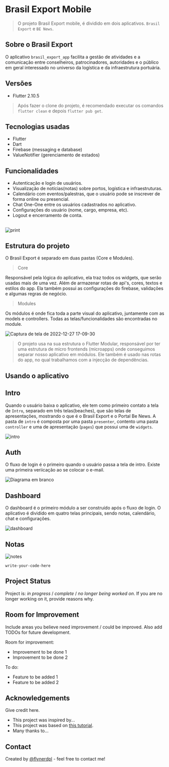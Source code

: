 # Brasil Export Mobile
> O projeto Brasil Export mobile, é dividido em dois aplicativos. `Brasil Export` e `BE News`.

## Sobre o Brasil Export
O aplicativo `brasil_export_app` facilita a gestão de atividades e a comunicação entre conselheiros, patrocinadores, autoridades e o público em geral interessado no universo da logística e da infraestrutura portuária.

## Versões
- Flutter 2.10.5
> Após fazer o clone do projeto, é recomendado executar os comandos `flutter clean` e depois `flutter pub get`.

## Tecnologias usadas
- Flutter
- Dart
- Firebase (messaging e database)
- ValueNotifier (gerenciamento de estados)


## Funcionalidades
- Autenticação e login de usuários.
- Visualização de notícias(notas) sobre portos, logística e infraestruturas.
- Calendário com eventos/palestras, que o usuário pode se inscrever de forma online ou presencial.
- Chat One-One entre os usuários cadastrados no aplicativo.
- Configurações do usuário (nome, cargo, empresa, etc).
- Logout e encerramento de conta.

## 
![print](https://user-images.githubusercontent.com/98099163/209825464-e7c70fe9-0f4a-42b0-84e3-fc2f27a9d8fd.png)

## Estrutura do projeto
O Brasil Export é separado em duas pastas (Core e Modules).
> Core

Responsável pela lógica do aplicativo, ela traz todos os widgets, que serão usadas mais de uma vez. Além de armazenar rotas de api's, 
cores, textos e estilos do app. Ela também possui as configurações do firebase, validações e algumas regras de negócio.

> Modules

Os módulos é onde fica toda a parte visual do aplicativo, juntamente com as models e controllers. Todas as telas/funcionalidades são encontradas 
no module.

![Captura de tela de 2022-12-27 17-09-30](https://user-images.githubusercontent.com/98099163/209831294-ee8a30d2-5441-4b4c-9f83-d6d306d70816.png)

> O projeto usa na sua estrutura o Flutter Modular, responsável por ter uma estrutura de micro frontends (microapps) onde conseguimos separar nosso aplicativo em módulos. Ele também é usado nas rotas do app, no qual trabalhamos com a injecção de dependências.

## Usando o aplicativo

## Intro
Quando o usuário baixa o aplicativo, ele tem como primeiro contato a tela de `Intro`, separado em três telas(beaches), que são 
telas de apresentações, mostrando o que é o Brasil Export e o Portal Be News.
A pasta de `intro` é composta por uma pasta `presenter`, contento uma pasta `controller` e uma de apresentação (`pages`) que possui uma de `widgets`.

![intro](https://user-images.githubusercontent.com/98099163/209830388-1023ee67-71b6-47f9-b8f7-dce3df07db60.png)


## Auth
O fluxo de login é o primeiro quando o usuário passa a tela de intro. Existe uma primeira veriicação ao se colocar o e-mail.

![Diagrama em branco](https://user-images.githubusercontent.com/98099163/209834196-e375e4a6-4008-47e0-a5db-b085f5048b4e.png)


## Dashboard
O dashboard é o primeiro módulo a ser construído após o fluxo de login.
O aplicativo é dividido em quatro telas principais, sendo notas, calendário, chat e configurações.

![dashboard](https://user-images.githubusercontent.com/98099163/209837045-d70363d2-dfaf-403b-b0e4-279da1e125f1.png)



## Notas

![notes](https://user-images.githubusercontent.com/98099163/209835961-2888ebb6-1b6e-46f3-9e2c-aea94d7e5864.png)



`write-your-code-here`


## Project Status
Project is: _in progress_ / _complete_ / _no longer being worked on_. If you are no longer working on it, provide reasons why.


## Room for Improvement
Include areas you believe need improvement / could be improved. Also add TODOs for future development.

Room for improvement:
- Improvement to be done 1
- Improvement to be done 2

To do:
- Feature to be added 1
- Feature to be added 2


## Acknowledgements
Give credit here.
- This project was inspired by...
- This project was based on [this tutorial](https://www.example.com).
- Many thanks to...


## Contact
Created by [@flynerdpl](https://www.flynerd.pl/) - feel free to contact me!


<!-- Optional -->
<!-- ## License -->
<!-- This project is open source and available under the [... License](). -->

<!-- You don't have to include all sections - just the one's relevant to your project -->
